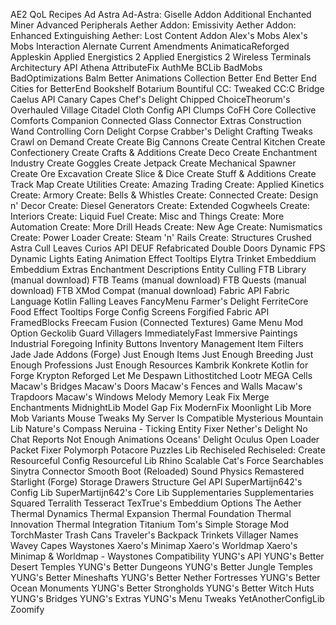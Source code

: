 AE2 QoL Recipes
Ad Astra
Ad-Astra: Giselle Addon
Additional Enchanted Miner
Advanced Peripherals
Aether Addon: Emissivity
Aether Addon: Enhanced Extinguishing
Aether: Lost Content Addon
Alex's Mobs
Alex's Mobs Interaction
Alernate Current
Amendments
AnimaticaReforged
Appleskin
Applied Energistics 2
Applied Energistics 2 Wireless Terminals
Architectury API
Athena
AttributeFix
AuthMe
BCLib
BadMobs
BadOptimizations
Balm
Better Animations Collection
Better End
Better End Cities for BetterEnd
Bookshelf
Botarium
Bountiful
CC: Tweaked
CC:C Bridge
Caelus API
Canary
Capes
Chef's Delight
Chipped
ChoiceTheorum's Overhauled Village
Citadel
Cloth Config API
Clumps
CoFH Core
Collective
Comforts
Companion
Connected Glass
Connector Extras
Construction Wand
Controlling
Corn Delight
Corpse
Crabber's Delight
Crafting Tweaks
Crawl on Demand
Create
Create Big Cannons
Create Central Kitchen
Create Confectionery
Create Crafts & Additions
Create Deco
Create Enchantment Industry
Create Goggles
Create Jetpack
Create Mechanical Spawner
Create Ore Excavation
Create Slice & Dice
Create Stuff & Additions
Create Track Map
Create Utilities
Create: Amazing Trading
Create: Applied Kinetics
Create: Armory
Create: Bells & Whistles
Create: Connected
Create: Design n' Decor
Create: Diesel Generators
Create: Extended Cogwheels
Create: Interiors
Create: Liquid Fuel
Create: Misc and Things
Create: More Automation
Create: More Drill Heads
Create: New Age
Create: Numismatics
Create: Power Loader
Create: Steam 'n' Rails
Create: Structures
Crushed Astra
Cull Leaves
Curios API
DEUF Refabricated
Double Doors
Dynamic FPS
Dynamic Lights
Eating Animation
Effect Tooltips
Elytra Trinket
Embeddium
Embeddium Extras
Enchantment Descriptions
Entity Culling
FTB Library (manual download)
FTB Teams (manual download)
FTB Quests (manual download)
FTB XMod Compat (manual download)
Fabric API
Fabric Language Kotlin
Falling Leaves
FancyMenu
Farmer's Delight
FerriteCore
Food Effect Tooltips
Forge Config Screens
Forgified Fabric API
FramedBlocks
Freecam
Fusion (Connected Textures)
Game Menu Mod Option
Geckolib
Guard Villagers
ImmediatelyFast
Immersive Paintings
Industrial Foregoing
Infinity Buttons
Inventory Management
Item Filters
Jade
Jade Addons (Forge)
Just Enough Items
Just Enough Breeding
Just Enough Professions
Just Enough Resources
Kambrik
Konkrete
Kotlin for Forge
Krypton Reforged
Let Me Despawn
Lithostitched
Lootr
MEGA Cells
Macaw's Bridges
Macaw's Doors
Macaw's Fences and Walls
Macaw's Trapdoors
Macaw's Windows
Melody
Memory Leak Fix
Merge Enchantments
MidnightLib
Model Gap Fix
ModernFix
Moonlight Lib
More Mob Variants
Mouse Tweaks
My Server Is Compatible
Mysterious Mountain Lib
Nature's Compass
Neruina - Ticking Entity Fixer
Nether's Delight
No Chat Reports
Not Enough Animations
Oceans' Delight
Oculus
Open Loader
Packet Fixer
Polymorph
Potacore
Puzzles Lib
Rechiseled
Rechiseled: Create
Resourceful Config
Resourceful Lib
Rhino
Scalable Cat's Force
Searchables
Sinytra Connector
Smooth Boot (Reloaded)
Sound Physics Remastered
Starlight (Forge)
Storage Drawers
Structure Gel API
SuperMartijn642's Config Lib
SuperMartijn642's Core Lib
Supplementaries
Supplementaries Squared
Terralith
Tesseract
TexTrue's Embeddium Options
The Aether
Thermal Dynamics
Thermal Expansion
Thermal Foundation
Thermal Innovation
Thermal Integration
Titanium
Tom's Simple Storage Mod
TorchMaster
Trash Cans
Traveler's Backpack
Trinkets
Villager Names
Wavey Capes
Waystones
Xaero's Minimap
Xaero's Worldmap
Xaero's Minimap & Worldmap - Waystones Compatibility
YUNG's API
YUNG's Better Desert Temples
YUNG's Better Dungeons
YUNG's Better Jungle Temples
YUNG's Better Mineshafts
YUNG's Better Nether Fortresses
YUNG's Better Ocean Monuments
YUNG's Better Strongholds
YUNG's Better Witch Huts
YUNG's Bridges
YUNG's Extras
YUNG's Menu Tweaks
YetAnotherConfigLib
Zoomify
